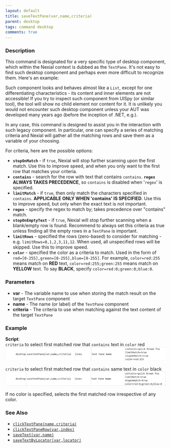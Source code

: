```yaml
---
layout: default
title: saveTextPane(var,name,criteria)
parent: desktop
tags: command desktop
comments: true
---
```


### Description

This command is designated for a very specific type of desktop component, which within the Nexial context is dubbed as the `TextPane`.  It's not easy to find such desktop component and perhaps even more difficult to recognize them.  Here's an example:


Such component looks and behaves almost like a `List`, except for one differentiating characteristics - its content and inner elements are not accessible!  If you try to inspect such component from UISpy (or similar tool), the tool will show no child element nor content for it.  It is unlikely you would not encounter such desktop component unless your AUT was developed many years ago (before the inception of .NET, e.g.).  

In any case, this command is designed to assist you in the interaction with such legacy component.  In particular, one can specify a series of matching criteria and Nexial will gather all the matching rows and save them as a variable of your choosing.

For criteria, here are the possible options:

- **`stopOnMatch`** - if `true`, Nexial will stop further scanning upon the first match.  Use this to improve speed, and when you only want to the first row that matches your criteria.
- **`contains`** - search for the row with text that contains `contains`. **`regex` ALWAYS TAKES PRECEDENCE**, so `contains` is disabled when '`regex`' is specified.
- **`limitMatch`** - if `true`, then only match the characters specified in `contains`. **APPLICABLE ONLY WHEN 'contains' IS SPECIFIED**. Use this to improve speed, but only when the exact text is not important.
- **`regex`** - specify the regex to match by; takes precedence over "contains" match.
- **`stopOnEmptyText`** - if `true`, Nexial will stop further scanning when a blank/empty row is found.  Recommend to always set this criteria as true unless finding all the empty rows in a `TextPane` is important. 
- **`limitRows`** - specified the rows (zero-based) to consider for matching - e.g. `limitRows=0,1,2,3,11,12`. When used, all unspecified rows will be skipped.  Use this to improve speed.
- **`color`** - specified the color as a criteria to match. Used in the form of `red=[0-255],green=[0-255],blue=[0-255]`.  For example, `color=red:255` means match on **RED** text, `color=red:255;green:255` means match on **YELLOW** text. To say **BLACK**, specify `color=red:0;green:0;blue:0`.


### Parameters
- **var** - The variable name to use when storing the match result on the target `TextPane` component
- **name** - The name (or label) of the `TextPane` component
- **criteria** - The criteria to use when matching against the text content of the target `TextPane` 


### Example
**Script**:<br/>
`criteria` to select first matched row that `contains` text in `color` red <br/>
![script](image/saveTextPane_01.png)<br/>

`criteria` to select first matched row that `contains` same text in `color` black <br/>
![script](image/saveTextPane_02.png)<br/>

If no color is specified, selects the first matched row irrespective of any color.


### See Also
- [`clickTextPane(name,criteria)`](clickTextPane(name,criteria))
- [`clickTextPaneRow(var,index)`](clickTextPaneRow(var,index))
- [`saveText(var,name)`](saveText(var,name))
- [`saveTextByLocator(var,locator)`](saveTextByLocator(var,locator))
